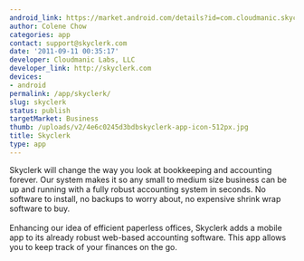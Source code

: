 ```yaml
---
android_link: https://market.android.com/details?id=com.cloudmanic.skyclerk
author: Colene Chow
categories: app
contact: support@skyclerk.com
date: '2011-09-11 00:35:17'
developer: Cloudmanic Labs, LLC
developer_link: http://skyclerk.com
devices: 
- android
permalink: /app/skyclerk/
slug: skyclerk
status: publish
targetMarket: Business
thumb: /uploads/v2/4e6c0245d3bdbskyclerk-app-icon-512px.jpg
title: Skyclerk
type: app
---
```


Skyclerk will change the way you look at bookkeeping and accounting forever. Our system makes it so any small to medium size business can be up and running with a fully robust accounting system in seconds. No software to install, no backups to worry about, no expensive shrink wrap software to buy. <br />
<br />
Enhancing our idea of efficient paperless offices, Skyclerk adds a mobile app to its already robust web-based accounting software. This app allows you to keep track of your finances on the go. 